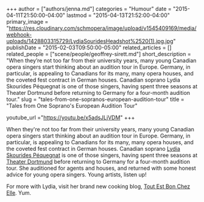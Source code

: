 +++
author = ["authors/jenna.md"]
categories = "Humour"
date = "2015-04-11T21:50:00-04:00"
lastmod = "2015-04-13T21:52:00-04:00"
primary_image = "https://res.cloudinary.com/schmopera/image/upload/v1545409169/media/webhook-uploads/1428803315729/LydiaSouridesHeadshot%2520(1).jpg.jpg"
publishDate = "2015-02-03T09:50:00-05:00"
related_articles = []
related_people = ["scene/people/geoffrey-sirett.md"]
short_description = "When they’re not too far from their university years, many young Canadian opera singers start thinking about an audition tour in Europe. Germany, in particular, is appealing to Canadians for its many, many opera houses, and the coveted fest contract in German houses. Canadian soprano Lydia Skourides Péquegnat is one of those singers, having spent three seasons at Theater Dortmund before returning to Germany for a four-month audition tour."
slug = "tales-from-one-sopranos-european-audition-tour"
title = "Tales from One Soprano&#039;s European Audition Tour"

youtube_url ="https://youtu.be/x5adsJLjVDM"
+++

When they're not too far from their university years, many young Canadian opera singers start thinking about an audition tour in Europe. Germany, in particular, is appealing to Canadians for its many, many opera houses, and the coveted fest contract in German houses. Canadian soprano [Lydia Skourides Péquegnat](http://lydiaskourides.com/index.html)  is one of those singers, having spent three seasons at [Theater Dortmund](http://www.theaterdo.de/startseite/) before returning to Germany for a four-month audition tour. She auditioned for agents and houses, and returned with some honest advice for young opera singers. Young artists, listen up!
 
For more with Lydia, visit her brand new cooking blog, [Tout Est Bon Chez Elle](http://toutestbonchezelle.com/). Yum.
